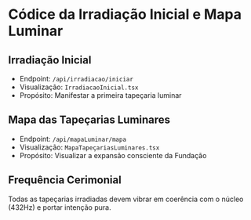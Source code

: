 
# Códice da Irradiação Inicial e Mapa Luminar

## Irradiação Inicial
- Endpoint: `/api/irradiacao/iniciar`
- Visualização: `IrradiacaoInicial.tsx`
- Propósito: Manifestar a primeira tapeçaria luminar

## Mapa das Tapeçarias Luminares
- Endpoint: `/api/mapaLuminar/mapa`
- Visualização: `MapaTapeçariasLuminares.tsx`
- Propósito: Visualizar a expansão consciente da Fundação

## Frequência Cerimonial
Todas as tapeçarias irradiadas devem vibrar em coerência com o núcleo (432Hz) e portar intenção pura.
